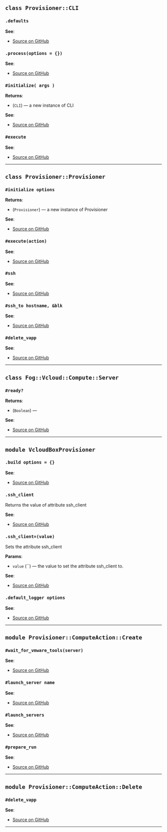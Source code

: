 
## `class Provisioner::CLI`

### `.defaults`


**See**:
- [Source on GitHub](https://github.com/alphagov/vcloud-box-spinner/blob/master/lib/provisioner/cli.rb#L9)

### `.process(options = {})`


**See**:
- [Source on GitHub](https://github.com/alphagov/vcloud-box-spinner/blob/master/lib/provisioner/cli.rb#L21)

### `#initialize( args )`


**Returns**:

- (`CLI`) — a new instance of CLI

**See**:
- [Source on GitHub](https://github.com/alphagov/vcloud-box-spinner/blob/master/lib/provisioner/cli.rb#L57)

### `#execute`


**See**:
- [Source on GitHub](https://github.com/alphagov/vcloud-box-spinner/blob/master/lib/provisioner/cli.rb#L61)

---

## `class Provisioner::Provisioner`

### `#initialize options`


**Returns**:

- (`Provisioner`) — a new instance of Provisioner

**See**:
- [Source on GitHub](https://github.com/alphagov/vcloud-box-spinner/blob/master/lib/provisioner/provisioner.rb#L8)

### `#execute(action)`


**See**:
- [Source on GitHub](https://github.com/alphagov/vcloud-box-spinner/blob/master/lib/provisioner/provisioner.rb#L13)

### `#ssh`


**See**:
- [Source on GitHub](https://github.com/alphagov/vcloud-box-spinner/blob/master/lib/provisioner/provisioner.rb#L66)

### `#ssh_to hostname, &blk`


**See**:
- [Source on GitHub](https://github.com/alphagov/vcloud-box-spinner/blob/master/lib/provisioner/provisioner.rb#L74)

### `#delete_vapp`


**See**:
- [Source on GitHub](https://github.com/alphagov/vcloud-box-spinner/blob/master/lib/provisioner/provisioner.rb#L132)

---

## `class Fog::Vcloud::Compute::Server`

### `#ready?`


**Returns**:

- (`Boolean`) — 

**See**:
- [Source on GitHub](https://github.com/alphagov/vcloud-box-spinner/blob/master/lib/fog/vcloud/compute/server_ready.rb#L6)

---

## `module VcloudBoxProvisioner`

### `.build options = {}`


**See**:
- [Source on GitHub](https://github.com/alphagov/vcloud-box-spinner/blob/master/lib/vcloud_box_provisioner.rb#L16)

### `.ssh_client`

Returns the value of attribute ssh_client


**See**:
- [Source on GitHub](https://github.com/alphagov/vcloud-box-spinner/blob/master/lib/vcloud_box_provisioner.rb#L23)

### `.ssh_client=(value)`

Sets the attribute ssh_client

**Params**:

- `value` (``) — the value to set the attribute ssh_client to.
  

**See**:
- [Source on GitHub](https://github.com/alphagov/vcloud-box-spinner/blob/master/lib/vcloud_box_provisioner.rb#L23)

### `.default_logger options`


**See**:
- [Source on GitHub](https://github.com/alphagov/vcloud-box-spinner/blob/master/lib/vcloud_box_provisioner.rb#L27)

---

## `module Provisioner::ComputeAction::Create`

### `#wait_for_vmware_tools(server)`


**See**:
- [Source on GitHub](https://github.com/alphagov/vcloud-box-spinner/blob/master/lib/provisioner/compute_action/create.rb#L146)

### `#launch_server name`


**See**:
- [Source on GitHub](https://github.com/alphagov/vcloud-box-spinner/blob/master/lib/provisioner/compute_action/create.rb#L157)

### `#launch_servers`


**See**:
- [Source on GitHub](https://github.com/alphagov/vcloud-box-spinner/blob/master/lib/provisioner/compute_action/create.rb#L174)

### `#prepare_run`


**See**:
- [Source on GitHub](https://github.com/alphagov/vcloud-box-spinner/blob/master/lib/provisioner/compute_action/create.rb#L178)

---

## `module Provisioner::ComputeAction::Delete`

### `#delete_vapp`


**See**:
- [Source on GitHub](https://github.com/alphagov/vcloud-box-spinner/blob/master/lib/provisioner/compute_action/delete.rb#L5)

---

